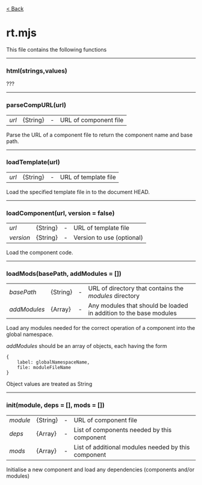 [< Back](README.md)

# rt.mjs
This file contains the following functions

--- 
### html(strings,values)
???

---
### parseCompURL(url)
|||||
| --- | --- | --- | --- |
|*url*|{String}|-|URL of component file| 
Parse the URL of a component file to return the component name and base path.

---
### loadTemplate(url)
|||||
| --- | --- | --- | --- |
|*url*|{String}|-|URL of template file|
Load the specified template file in to the document HEAD.

---
### loadComponent(url, version = false)
|||||
| --- | --- | --- | --- |
|*url*|{String}|-|URL of template file|
|*version*|{String}|-|Version to use (optional)|
Load the component code.

---
### loadMods(basePath, addModules = [])
|||||
| --- | --- | --- | --- |
|*basePath*|{String}|-|URL of directory that contains the  *modules* directory|
|*addModules*|{Array}|-|Any modules that should be loaded in addition to the base modules|

Load any modules needed for the correct operation of a component into the global namespace.

*addModules* should be an array of objects, each having the form
```
{
    label: globalNamespaceName,
    file: moduleFileName
}
```
Object values are treated as String

---
### init(module, deps = [], mods = [])
|||||
| --- | --- | --- | --- |
|*module*|{String}|-|URL of component file|
|*deps*|{Array}|-|List of components needed by this component|
|*mods*|{Array}|-|List of additional modules needed by this component|
Initialise a new component and load any dependencies (components and/or modules)